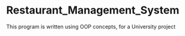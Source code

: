 # Restaurant_Management_System
This program is written using OOP concepts, for a University project
